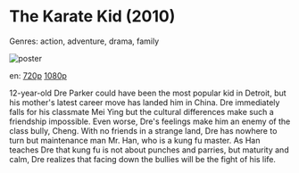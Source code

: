# The Karate Kid (2010)

Genres: action, adventure, drama, family

![poster](http://image.tmdb.org/t/p/w500/l13emtM0cz0HyJeWSxb6ml5RvzT.jpg)

en:
  [720p](magnet:?xt=urn:btih:2E63D32064C7B2C6D9BCECADE450453B4BB56076&tr=udp://glotorrents.pw:6969/announce&tr=udp://tracker.opentrackr.org:1337/announce&tr=udp://torrent.gresille.org:80/announce&tr=udp://tracker.openbittorrent.com:80&tr=udp://tracker.coppersurfer.tk:6969&tr=udp://tracker.leechers-paradise.org:6969&tr=udp://p4p.arenabg.ch:1337&tr=udp://tracker.internetwarriors.net:1337)
  [1080p](magnet:?xt=urn:btih:C6E7A13BE370C519F9237B2E3F16581E944B0F72&tr=udp://glotorrents.pw:6969/announce&tr=udp://tracker.opentrackr.org:1337/announce&tr=udp://torrent.gresille.org:80/announce&tr=udp://tracker.openbittorrent.com:80&tr=udp://tracker.coppersurfer.tk:6969&tr=udp://tracker.leechers-paradise.org:6969&tr=udp://p4p.arenabg.ch:1337&tr=udp://tracker.internetwarriors.net:1337)
  


12-year-old Dre Parker could have been the most popular kid in Detroit, but his mother's latest career move has landed him in China. Dre immediately falls for his classmate Mei Ying but the cultural differences make such a friendship impossible. Even worse, Dre's feelings make him an enemy of the class bully, Cheng. With no friends in a strange land, Dre has nowhere to turn but maintenance man Mr. Han, who is a kung fu master. As Han teaches Dre that kung fu is not about punches and parries, but maturity and calm, Dre realizes that facing down the bullies will be the fight of his life.